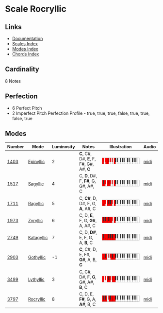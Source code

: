 # Scale Rocryllic

## Links

- [Documentation](README.md)
- [Scales Index](Scales.md)
- [Modes Index](Modes.md)
- [Chords Index](Chords.md)

## Cardinality

8 Notes

## Perfection

- 6 Perfect Pitch
- 2 Imperfect Pitch
Perfection Profile - true, true, true, false, true, true, false, true

## Modes

| Number | Mode | Luminosity | Notes | Illustration | Audio |
|--------|------|------------|-------|--------------|-------|
| [1403](https://ianring.com/musictheory/scales/1403) | [Epinyllic](ModeEpinyllic.md) | 2 | **C**, C#, D#, **E**, F, F#, G#, A#, **C** | ![CNaturalEpinyllic](ModeCNaturalEpinyllic.png) | [midi](https://github.com/edipermadi/music/blob/main/docs/ModeCNaturalEpinyllic.mid?raw=true) | 
| [1517](https://ianring.com/musictheory/scales/1517) | [Sagyllic](ModeSagyllic.md) | 4 | C, **D**, D#, F, **F#**, G, G#, A#, C | ![CNaturalSagyllic](ModeCNaturalSagyllic.png) | [midi](https://github.com/edipermadi/music/blob/main/docs/ModeCNaturalSagyllic.mid?raw=true) | 
| [1711](https://ianring.com/musictheory/scales/1711) | [Ragyllic](ModeRagyllic.md) | 5 | C, **C#**, D, D#, F, G, **A**, A#, C | ![CNaturalRagyllic](ModeCNaturalRagyllic.png) | [midi](https://github.com/edipermadi/music/blob/main/docs/ModeCNaturalRagyllic.mid?raw=true) | 
| [1973](https://ianring.com/musictheory/scales/1973) | [Zyryllic](ModeZyryllic.md) | 6 | C, D, **E**, F, G, **G#**, A, A#, C | ![CNaturalZyryllic](ModeCNaturalZyryllic.png) | [midi](https://github.com/edipermadi/music/blob/main/docs/ModeCNaturalZyryllic.mid?raw=true) | 
| [2749](https://ianring.com/musictheory/scales/2749) | [Katagyllic](ModeKatagyllic.md) | 7 | C, D, **D#**, E, F, G, A, **B**, C | ![CNaturalKatagyllic](ModeCNaturalKatagyllic.png) | [midi](https://github.com/edipermadi/music/blob/main/docs/ModeCNaturalKatagyllic.mid?raw=true) | 
| [2903](https://ianring.com/musictheory/scales/2903) | [Gothyllic](ModeGothyllic.md) | -1 | **C**, C#, D, E, F#, **G#**, A, B, **C** | ![CNaturalGothyllic](ModeCNaturalGothyllic.png) | [midi](https://github.com/edipermadi/music/blob/main/docs/ModeCNaturalGothyllic.mid?raw=true) | 
| [3499](https://ianring.com/musictheory/scales/3499) | [Lythyllic](ModeLythyllic.md) | 3 | C, C#, D#, F, **G**, G#, A#, **B**, C | ![CNaturalLythyllic](ModeCNaturalLythyllic.png) | [midi](https://github.com/edipermadi/music/blob/main/docs/ModeCNaturalLythyllic.mid?raw=true) | 
| [3797](https://ianring.com/musictheory/scales/3797) | [Rocryllic](ModeRocryllic.md) | 8 | C, D, E, **F#**, G, A, **A#**, B, C | ![CNaturalRocryllic](ModeCNaturalRocryllic.png) | [midi](https://github.com/edipermadi/music/blob/main/docs/ModeCNaturalRocryllic.mid?raw=true) | 
